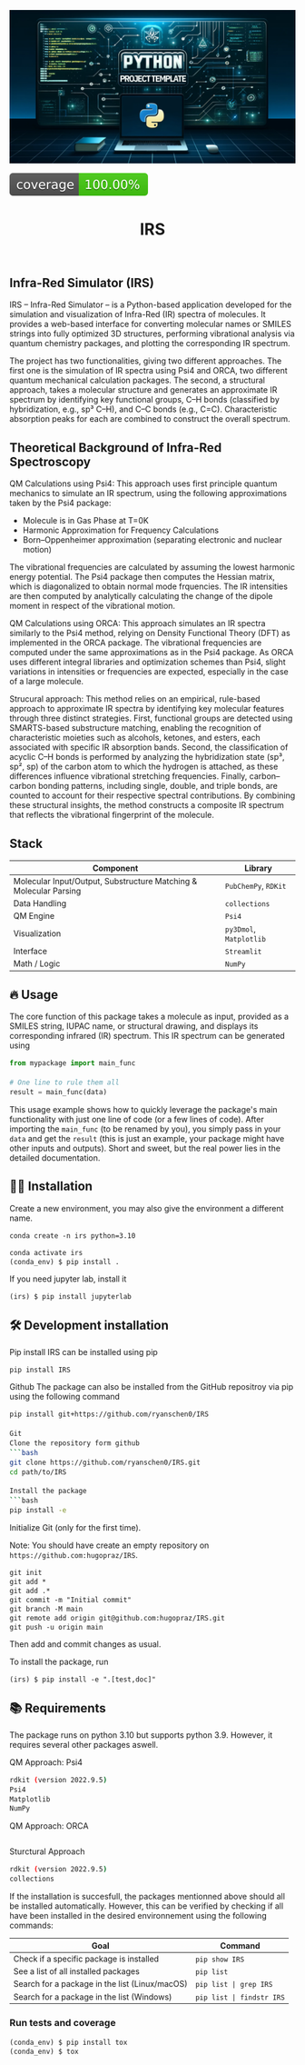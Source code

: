 ![Project Logo](assets/banner.png)

![Coverage Status](assets/coverage-badge.svg)

<h1 align="center">
IRS
</h1>

<br>

## Infra-Red Simulator (IRS)
IRS – Infra-Red Simulator – is a Python-based application developed for the simulation and visualization of Infra-Red (IR) spectra of molecules. It provides a web-based interface for converting molecular names or SMILES strings into fully optimized 3D structures, performing vibrational analysis via quantum chemistry packages, and plotting the corresponding IR spectrum.

The project has two functionalities, giving two different approaches.
The first one is the simulation of IR spectra using Psi4 and ORCA, two different quantum mechanical calculation packages. The second, a structural approach, takes a molecular structure and generates an approximate IR spectrum by identifying key functional groups, C–H bonds (classified by hybridization, e.g., sp³ C–H), and C–C bonds (e.g., C=C). Characteristic absorption peaks for each are combined to construct the overall spectrum. 

## Theoretical Background of Infra-Red Spectroscopy
QM Calculations using Psi4:
This approach uses first principle quantum mechanics to simulate an IR spectrum, using the following approximations taken by the Psi4 package:
- Molecule is in Gas Phase at T=0K 
- Harmonic Approximation for Frequency Calculations
- Born–Oppenheimer approximation (separating electronic and nuclear motion)

The vibrational frequencies are calculated by assuming the lowest harmonic energy potential. The Psi4 package then computes the Hessian matrix, which is diagonalized to obtain normal mode frquencies. The IR intensities are then computed by analytically calculating the change of the dipole moment in respect of the vibrational motion.

QM Calculations using ORCA: 
This approach simulates an IR spectra similarly to the Psi4 method, relying on Density Functional Theory (DFT) as implemented in the ORCA package. The vibrational frequencies are computed under the same approximations as in the Psi4 package. As ORCA uses different integral libraries and optimization schemes than Psi4, slight variations in intensities or frequencies are expected, especially in the case of a large molecule.

Strucural approach:
This method relies on an empirical, rule-based approach to approximate IR spectra by identifying key molecular features through three distinct strategies. First, functional groups are detected using SMARTS-based substructure matching, enabling the recognition of characteristic moieties such as alcohols, ketones, and esters, each associated with specific IR absorption bands. Second, the classification of acyclic C–H bonds is performed by analyzing the hybridization state (sp³, sp², sp) of the carbon atom to which the hydrogen is attached, as these differences influence vibrational stretching frequencies. Finally, carbon–carbon bonding patterns, including single, double, and triple bonds, are counted to account for their respective spectral contributions. By combining these structural insights, the method constructs a composite IR spectrum that reflects the vibrational fingerprint of the molecule.
## Stack 

| Component     | Library                 |
| ------------- | ----------------------- |
| Molecular Input/Output, Substructure Matching & Molecular Parsing | `PubChemPy`, `RDKit`    |
| Data Handling | `collections` |
| QM Engine     | `Psi4`                  |
| Visualization | `py3Dmol`, `Matplotlib` |
| Interface     | `Streamlit`             |
| Math / Logic  | `NumPy`                 |

## 🔥 Usage
The core function of this package takes a molecule as input, provided as a SMILES string, IUPAC name, or structural drawing, and displays its corresponding infrared (IR) spectrum. This IR spectrum can be generated using  
```python
from mypackage import main_func

# One line to rule them all
result = main_func(data)
```

This usage example shows how to quickly leverage the package's main functionality with just one line of code (or a few lines of code). 
After importing the `main_func` (to be renamed by you), you simply pass in your `data` and get the `result` (this is just an example, your package might have other inputs and outputs). 
Short and sweet, but the real power lies in the detailed documentation.

## 👩‍💻 Installation

Create a new environment, you may also give the environment a different name. 

```
conda create -n irs python=3.10 
```

```
conda activate irs
(conda_env) $ pip install .
```

If you need jupyter lab, install it 

```
(irs) $ pip install jupyterlab
```

## 🛠️ Development installation
Pip install
IRS can be installed using pip
```bash
pip install IRS
```

Github
The package can also be installed from the GitHub repositroy via pip using the following command
```bash
pip install git+https://github.com/ryanschen0/IRS

Git
Clone the repository form github
```bash
git clone https://github.com/ryanschen0/IRS.git
cd path/to/IRS

Install the package
```bash
pip install -e
```

Initialize Git (only for the first time). 

Note: You should have create an empty repository on `https://github.com:hugopraz/IRS`.

```
git init
git add * 
git add .*
git commit -m "Initial commit" 
git branch -M main
git remote add origin git@github.com:hugopraz/IRS.git 
git push -u origin main
```

Then add and commit changes as usual. 

To install the package, run

```
(irs) $ pip install -e ".[test,doc]"
```

## 📚 Requirements
The package runs on python 3.10 but supports python 3.9. However, it requires several other packages aswell.

QM Approach: Psi4
```bash
rdkit (version 2022.9.5)
Psi4
Matplotlib
NumPy
```

QM Approach: ORCA
```bash

```

Sturctural Approach
```bash
rdkit (version 2022.9.5)
collections
```

If the installation is succesfull, the packages mentionned above should all be installed automatically. However, this can be verified by checking if all have been installed in the desired environnement using the following commands:

| Goal                                             | Command                      |
|-----------------------------------------------|------------------------------|
| Check if a specific package is installed      | `pip show IRS`       |
| See a list of all installed packages          | `pip list`                   |
| Search for a package in the list (Linux/macOS)| `pip list \| grep IRS`   |
| Search for a package in the list (Windows)    | `pip list \| findstr IRS`   |





### Run tests and coverage

```
(conda_env) $ pip install tox
(conda_env) $ tox
```



